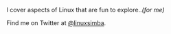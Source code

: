 I cover aspects of Linux that are fun to explore.._(for me)_

Find me on Twitter at
[@linuxsimba](https://twitter.com/intent/follow?original_referer=http%3A%2F%2Flinuxsimba.com&region=follow_link&screen_name=linuxsimba&tw_p=followbutton&original_referer=http://linuxsimba.com/).

